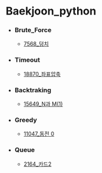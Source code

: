 # Baekjoon_python

- ### Brute_Force
  - [7568_덩치](https://github.com/DonghaeSuh/Baekjoon_python/blob/main/Brute_Force/7568_%EB%8D%A9%EC%B9%98)
- ### Timeout
  - [18870_좌표압축](https://github.com/DonghaeSuh/Baekjoon_python/blob/main/Timeout/18870_%EC%A2%8C%ED%91%9C%EC%95%95%EC%B6%95)
- ### Backtraking
  - [15649_N과 M(1)](https://github.com/DonghaeSuh/Baekjoon_python/blob/main/Backtraking/15649_N%EA%B3%BCM(1))
- ### Greedy
  - [11047_동전 0](https://github.com/DonghaeSuh/Baekjoon_python/blob/main/Greedy/11047_%EB%8F%99%EC%A0%84%200)
- ### Queue
  - [2164_카드2](https://github.com/DonghaeSuh/Baekjoon_python/blob/main/Queue/2164_%EC%B9%B4%EB%93%9C2)
